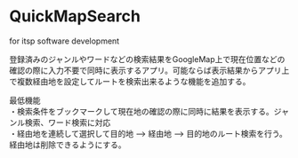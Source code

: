 # QuickMapSearch
for itsp software development

登録済みのジャンルやワードなどの検索結果をGoogleMap上で現在位置などの確認の際に入力不要で同時に表示するアプリ。可能ならば表示結果からアプリ上で複数経由地を設定してルートを検索出来るような機能を追加する。

最低機能  
・検索条件をブックマークして現在地の確認の際に同時に結果を表示する。ジャンル検索、ワード検索に対応  
・経由地を連続して選択して目的地 --> 経由地 --> 目的地のルート検索を行う。経由地は削除できるようにする。




